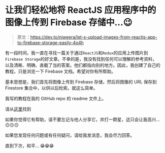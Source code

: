 # 让我们轻松地将 ReactJS 应用程序中的图像上传到 Firebase 存储中...😉

> 原文：<https://dev.to/niweera/let-s-upload-images-from-reactjs-app-to-firebase-storage-easily-4o4h>

有一段时间，我一直在寻找一篇关于通过`ReactJS`和`Redux`的应用上传图片到`Firebase Storage`的好文章。不幸的是，我没有找到任何可以理解的参考资料，以及清晰、明确、直截了当的答案。他们都指向别的地方。因此，我创建了自己的教程，只是浏览一下 Firebase 文档。希望对你有所帮助。

基本思想是，我们首先将图像上传到 Firebase 存储，然后将图像的 URL 保存到 Firestore 集合中，以供以后检索。就这么简单。

我写的教程在我的 GitHub repo 的 readme 文件上。

请从[这里](https://github.com/Niweera/fsuptutorial)找到

如果你觉得它有帮助，请不要忘记与他人分享它，并打一颗星，这只会让我高兴...🙃🙃🙃

如果您发现任何问题或有任何疑问，请给我发消息，我会尽力回答。

直到下次，和平...
😁😁😁